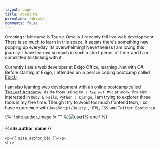 ```yaml
---
layout: page
title: About Me
permalink: /about/
comments: false
---
```


Greetings! My name is Taurus Omejia. I recently fell into web development.
There is so much to learn in this space. It seems there's something new popping up everyday. Its overwhelming!
Nevertheless I am loving this journey. I have learned so much in such a short peroid of time, and I am committed
to sticking with it.

Currently I am a web developer at Exigo Office, learning .Net with C#. Before starting at Exigo, I attended an in person 
coding bootcamp called [EpicU](https://www.epicu.org/).

I am also learning web development with an online bootcamp called [TeaLeaf Academy](https://www.gotealeaf.com/).
Aside from using `C# | Asp.net MVC` at work, I'm also interested in `Ruby & Rails`, `Python | Django`, I am trying to
explorer those tools in my free time. Though I try to avoid too much frontend tech, I do have experience with 
`JavaScript/Jquery.`, `HTML`, `CSS` and `Twitter Bootstrap`.


<div class="profile {% if page.featured == true %} featured {% endif %}">
    {% if site.author_image != "" %}<img src="{{ site.author_image }}" class="profileimage" alt="user">{% endif %}
    <h4>{{ site.author_name }}</h4>
    
    <p>{{ site.author_bio }}</p>
    <hr>
</div>


